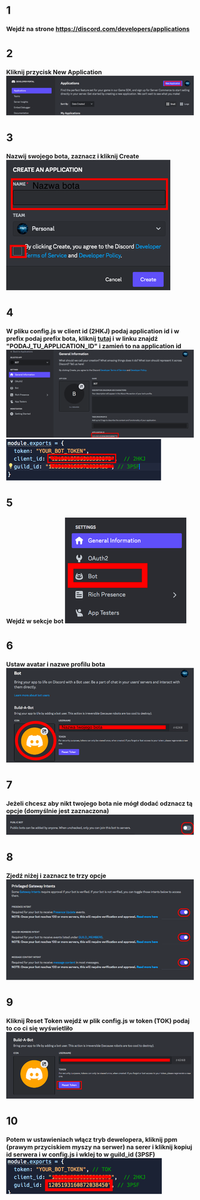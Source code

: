 # 1
### Wejdź na strone https://discord.com/developers/applications
# 2
### Kliknij przycisk New Application <img src="./dontTouch/images/1.png">
# 3
### Nazwij swojego bota, zaznacz i kliknij Create <img src="./dontTouch/images/2.png">
# 4
### W pliku config.js w client id (2HKJ) podaj application id i w prefix podaj prefix bota, kliknij <a href="https://bit.ly/db-add-tmplt" target="_blank">tutaj</a> i w linku znajdź "PODAJ_TU_APPLICATION_ID" i zamień to na application id <img src="./dontTouch/images/3.png"> <img src="./dontTouch/images/4.png">
# 5
### Wejdź w sekcje bot <img src="./dontTouch/images/5.png">
# 6
### Ustaw avatar i nazwe profilu bota <img src="./dontTouch/images/6.png">
# 7
### Jeżeli chcesz aby nikt twojego bota nie mógł dodać odznacz tą opcje (domyślnie jest zaznaczona) <img src="./dontTouch/images/7.png">
# 8
### Zjedź niżej i zaznacz te trzy opcje <img src="./dontTouch/images/8.png">
# 9
### Kliknij Reset Token wejdź w plik config.js w token (TOK) podaj to co ci się wyświetliło <img src="./dontTouch/images/9.png">
# 10
### Potem w ustawieniach włącz tryb dewelopera, kliknij ppm (prawym przyciskiem myszy na serwer) na serer i kliknij kopiuj id serwera i w config.js i wklej to w guild_id (3PSF) <img src="./dontTouch/images/10.png">
